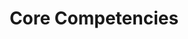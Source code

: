 ---
title: Core Competencies
menu:
  sidebar:
    name: Core Competencies
    identifier: core-competencies
    weight: 100
---